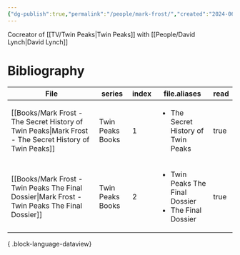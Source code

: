 ```yaml
---
{"dg-publish":true,"permalink":"/people/mark-frost/","created":"2024-06-11","updated":"2025-03-13"}
---
```



Cocreator of [[TV/Twin Peaks\|Twin Peaks]] with [[People/David Lynch\|David Lynch]]

# Bibliography

| File                                                                                                      | series           | index | file.aliases                                                             | read |
| --------------------------------------------------------------------------------------------------------- | ---------------- | ----- | ------------------------------------------------------------------------ | ---- |
| [[Books/Mark Frost - The Secret History of Twin Peaks\|Mark Frost - The Secret History of Twin Peaks]] | Twin Peaks Books | 1     | <ul><li>The Secret History of Twin Peaks</li></ul>                       | true |
| [[Books/Mark Frost - Twin Peaks The Final Dossier\|Mark Frost - Twin Peaks The Final Dossier]]         | Twin Peaks Books | 2     | <ul><li>Twin Peaks The Final Dossier</li><li>The Final Dossier</li></ul> | true |

{ .block-language-dataview}
